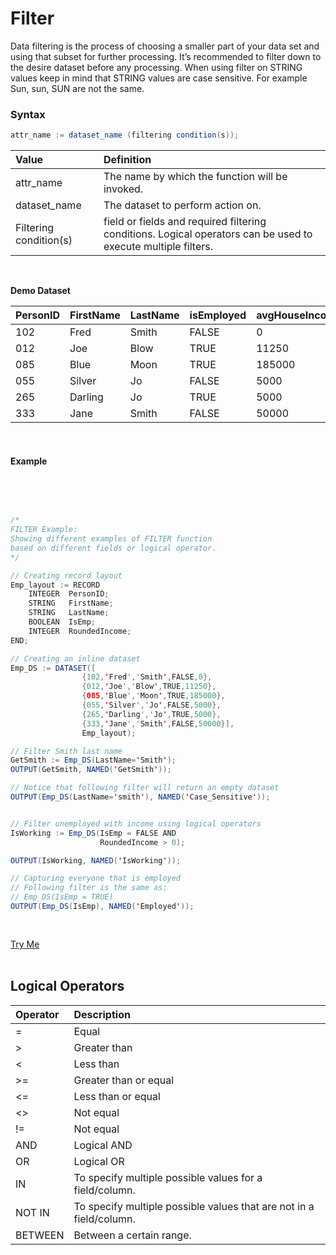 # Filter

Data filtering is the process of choosing a smaller part of your data set and using that subset for further processing. It’s recommended to filter down to the desire dataset before any processing. 
When using filter on STRING values keep in mind that STRING values are case sensitive. For example Sun, sun, SUN are not the same. 

### Syntax  

```java
attr_name := dataset_name (filtering condition(s));
```

|Value|Definition|
|:----|:---------|
attr_name | The name by which the function will be invoked.
dataset_name | The dataset to perform action on.
Filtering condition(s) | field or fields and required filtering conditions. Logical operators can be used to execute multiple filters.

<br>


**Demo Dataset**

|PersonID|FirstName|LastName|isEmployed|avgHouseIncome|
|:----|:---|:---|:----|:---|
102 | Fred | Smith | FALSE | 0
012 | Joe | Blow | TRUE | 11250
085 | Blue | Moon | TRUE | 185000
055 | Silver | Jo | FALSE | 5000
265 | Darling | Jo | TRUE | 5000
333 | Jane | Smith | FALSE | 50000

<br>


#### Example

<br>
<pre id="FilterExp_1">

``` java
/*
FILTER Example:
Showing different examples of FILTER function 
based on different fields or logical operator.
*/

// Creating record layout
Emp_layout := RECORD
    INTEGER  PersonID; 
    STRING   FirstName; 
    STRING   LastName; 
    BOOLEAN  IsEmp;
    INTEGER  RoundedIncome;
END; 

// Creating an inline dataset
Emp_DS := DATASET([
                {102,'Fred','Smith',FALSE,0},
                {012,'Joe','Blow',TRUE,11250},
                {085,'Blue','Moon',TRUE,185000},
                {055,'Silver','Jo',FALSE,5000},
                {265,'Darling','Jo',TRUE,5000},
                {333,'Jane','Smith',FALSE,50000}],
                Emp_layout);

// Filter Smith last name
GetSmith := Emp_DS(LastName='Smith');
OUTPUT(GetSmith, NAMED('GetSmith'));

// Notice that following filter will return an empty dataset
OUTPUT(Emp_DS(LastName='smith'), NAMED('Case_Sensitive'));


// Filter unemployed with income using logical operators
IsWorking := Emp_DS(IsEmp = FALSE AND
                    RoundedIncome > 0);

OUTPUT(IsWorking, NAMED('IsWorking'));

// Capturing everyone that is employed 
// Following filter is the same as: 
// Emp_DS(IsEmp = TRUE)
OUTPUT(Emp_DS(IsEmp), NAMED('Employed'));


```
</pre>

<a class="trybutton" href="javascript:OpenECLEditor(['FilterExp_1'])"> Try Me </a>
<br>
<br>


## Logical Operators 

|Operator|Description|
|:----|:---|
=	  | Equal
\>  | Greater than
<	  | Less than
\>= | Greater than or equal	
<=  | Less than or equal	
<>  | Not equal
!=  | Not equal
AND | Logical AND
OR  | Logical OR
IN  | To specify multiple possible values for a field/column.
NOT IN  | To specify multiple possible values that are not in a field/column.
BETWEEN | Between a certain range.

<br></br>

